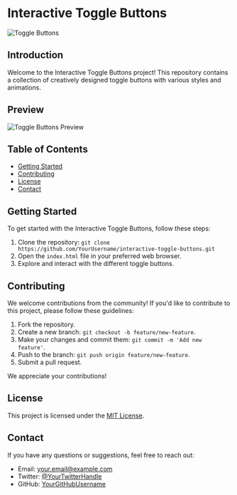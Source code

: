 # Interactive Toggle Buttons

![Toggle Buttons](preview.png)

## Introduction
Welcome to the Interactive Toggle Buttons project! This repository contains a collection of creatively designed toggle buttons with various styles and animations.

## Preview
![Toggle Buttons Preview](preview.gif)

## Table of Contents
- [Getting Started](#getting-started)
- [Contributing](#contributing)
- [License](#license)
- [Contact](#contact)

## Getting Started
To get started with the Interactive Toggle Buttons, follow these steps:

1. Clone the repository: `git clone https://github.com/YourUsername/interactive-toggle-buttons.git`
2. Open the `index.html` file in your preferred web browser.
3. Explore and interact with the different toggle buttons.

## Contributing
We welcome contributions from the community! If you'd like to contribute to this project, please follow these guidelines:

1. Fork the repository.
2. Create a new branch: `git checkout -b feature/new-feature`.
3. Make your changes and commit them: `git commit -m 'Add new feature'`.
4. Push to the branch: `git push origin feature/new-feature`.
5. Submit a pull request.

We appreciate your contributions!

## License
This project is licensed under the [MIT License](LICENSE).

## Contact
If you have any questions or suggestions, feel free to reach out:
- Email: your.email@example.com
- Twitter: [@YourTwitterHandle](https://twitter.com/YourTwitterHandle)
- GitHub: [YourGitHubUsername](https://github.com/YourGitHubUsername)
